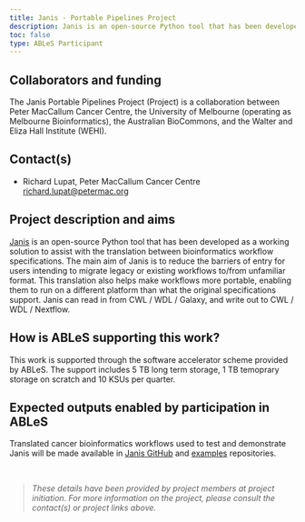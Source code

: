 ```yaml
---
title: Janis - Portable Pipelines Project
description: Janis is an open-source Python tool that has been developed to assist with the translation between bioinformatics workflow specifications.
toc: false
type: ABLeS Participant
---
```


## Collaborators and funding

The Janis Portable Pipelines Project (Project) is a collaboration between Peter MacCallum Cancer Centre, the University of Melbourne (operating as Melbourne Bioinformatics), the Australian BioCommons, and the Walter and Eliza Hall Institute (WEHI).

## Contact(s)

- Richard Lupat, Peter MacCallum Cancer Centre <richard.lupat@petermac.org> 

## Project description and aims

[Janis](https://janis.readthedocs.io/) is an open-source Python tool that has been developed as a working solution to assist with the translation between bioinformatics workflow specifications. The main aim of Janis is to reduce the barriers of entry for users intending to migrate legacy or existing workflows to/from unfamiliar format. This translation also helps make workflows more portable, enabling them to run on a different platform than what the original specifications support. Janis can read in from CWL / WDL / Galaxy, and write out to CWL / WDL / Nextflow. 

## How is ABLeS supporting this work?
This work is supported through the software accelerator scheme provided by ABLeS. The support includes 5 TB long term storage, 1 TB temoprary storage on scratch and 10 KSUs per quarter.

## Expected outputs enabled by participation in ABLeS

Translated cancer bioinformatics workflows used to test and demonstrate Janis will be made available in [Janis GitHub](https://github.com/PMCC-BioinformaticsCore/janis) and [examples](https://github.com/PMCC-BioinformaticsCore/janis-translate-examples) repositories.

<br/>

> *These details have been provided by project members at project initiation. For more information on the project, please consult the contact(s) or project links above.*
